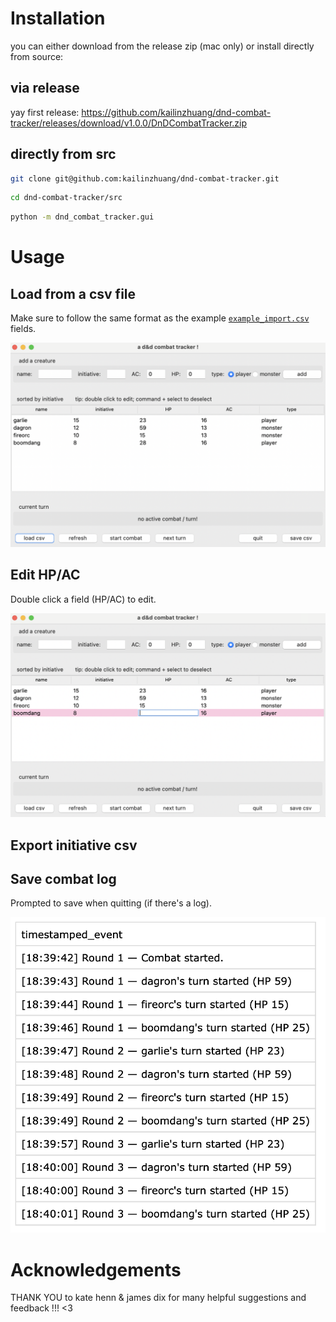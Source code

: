 
# Installation
you can either download from the release zip (mac only) or install directly from source:

## via release
yay first release: https://github.com/kailinzhuang/dnd-combat-tracker/releases/download/v1.0.0/DnDCombatTracker.zip

## directly from src
``` bash
git clone git@github.com:kailinzhuang/dnd-combat-tracker.git
```

``` bash
cd dnd-combat-tracker/src
```

``` bash
python -m dnd_combat_tracker.gui   
```

# Usage
## Load from a csv file
Make sure to follow the same format as the example [`example_import.csv`](assets/example_import.csv) fields.

![Load screen](assets/load_screen.png)

## Edit HP/AC
Double click a field (HP/AC) to edit.

![Double click edit](assets/double_click_edit.png)

## Export initiative csv


## Save combat log
Prompted to save when quitting (if there's a log).

![Example log](assets/example_log.png)

# Acknowledgements
THANK YOU to kate henn & james dix for many helpful suggestions and feedback !!! <3